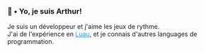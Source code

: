<h3>
    👋 • Yo, je suis Arthur!
</h3>
<p>
    Je suis un développeur et j'aime les jeux de rythme.<br>
    J'ai de l'expérience en <a style="color: #01a3ff" href="https://luau-lang.org/" target="_blank">Luau</a>, et je connais d'autres languages de programmation.
</p>